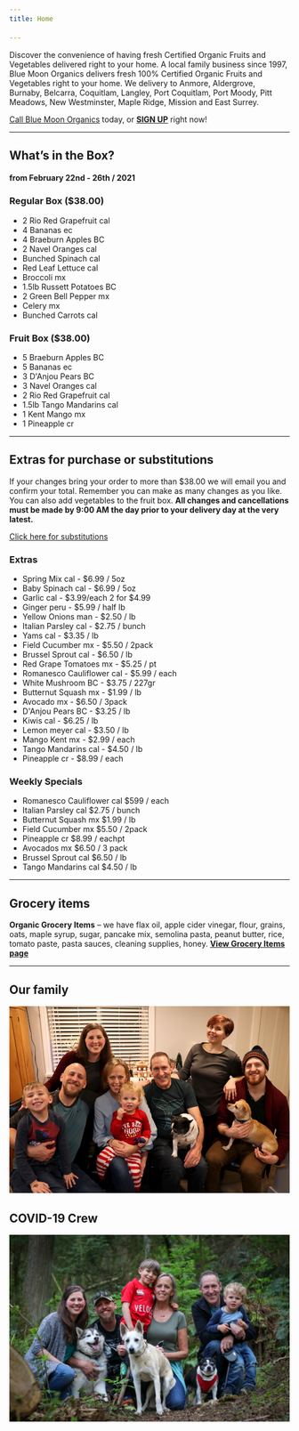 ```yaml
---
title: Home

---
```

Discover the convenience of having fresh Certified Organic Fruits and Vegetables delivered right to your home. A local family business since 1997, Blue Moon Organics delivers fresh 100% Certified Organic Fruits and Vegetables right to your home. We delivery to Anmore, Aldergrove, Burnaby, Belcarra, Coquitlam, Langley, Port Coquitlam, Port Moody, Pitt Meadows, New Westminster, Maple Ridge, Mission and East Surrey.

[Call Blue Moon Organics](/contact) today, or [**SIGN UP**](/sign-up) right now!

***

## What’s in the Box?

#### **from  February 22nd - 26th / 2021**

### Regular Box ($38.00)

* 2 Rio Red Grapefruit  cal
* 4 Bananas  ec
* 4 Braeburn Apples  BC
* 2 Navel Oranges  cal
* Bunched Spinach  cal
* Red Leaf Lettuce  cal
* Broccoli  mx
* 1.5lb Russett Potatoes  BC
* 2 Green Bell Pepper  mx
* Celery  mx
* Bunched Carrots  cal

### Fruit Box ($38.00)

* 5 Braeburn Apples  BC
* 5 Bananas  ec
* 3 D'Anjou Pears  BC
* 3 Navel Oranges  cal
* 2 Rio Red Grapefruit  cal
* 1.5lb Tango Mandarins  cal
* 1 Kent Mango  mx
* 1 Pineapple  cr

***

## Extras for purchase or substitutions

If your changes bring your order to more than $38.00 we will email you and confirm your total. Remember you can make as many changes as you like. You can also add vegetables to the fruit box. **All changes and cancellations must be made by 9:00 AM the day prior to your delivery day at the very latest.**

[Click here for substitutions](/substitutions "Click here for substitutions")

### Extras

* Spring Mix cal  -  $6.99 / 5oz
* Baby Spinach cal  -  $6.99 / 5oz
* Garlic  cal - $3.99/each 2 for $4.99
* Ginger  peru - $5.99 / half lb
* Yellow Onions man - $2.50 / lb
* Italian Parsley  cal - $2.75 / bunch
* Yams cal - $3.35 / lb
* Field Cucumber  mx -  $5.50 / 2pack
* Brussel Sprout  cal - $6.50 / lb
* Red Grape Tomatoes  mx - $5.25 / pt
* Romanesco Cauliflower  cal - $5.99 / each
* White Mushroom  BC - $3.75 / 227gr
* Butternut Squash  mx - $1.99 / lb
* Avocado  mx - $6.50 / 3pack
* D'Anjou Pears  BC - $3.25 / lb
* Kiwis  cal - $6.25 / lb
* Lemon meyer  cal -  $3.50 / lb
* Mango Kent  mx - $2.99 / each
* Tango Mandarins  cal - $4.50 / lb
* Pineapple  cr - $8.99 / each

### Weekly Specials

* Romanesco Cauliflower cal  $599 / each
* Italian Parsley cal   $2.75 / bunch
* Butternut Squash mx   $1.99 / lb
* Field Cucumber mx   $5.50 / 2pack
* Pineapple cr  $8.99 / eachpt
* Avocados  mx   $6.50 / 3 pack
* Brussel Sprout  cal   $6.50 / lb
* Tango Mandarins  cal   $4.50 / lb

***

## Grocery items

**Organic Grocery Items** – we have flax oil, apple cider vinegar, flour, grains, oats, maple syrup, sugar, pancake mix, semolina pasta, peanut butter, rice, tomato paste, pasta sauces, cleaning supplies, honey. [**View Grocery Items page**](/groceries)

***

## Our family

![Our family.](./uploads/IMG_1376-copy.jpg "Our family")

## COVID-19 Crew

![COVID-19 crew.](./uploads/covid.jpg "COVID-19 crew")